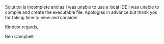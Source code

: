 Solution is incomplete and as I was unable to use a local IDE I was unable to compile and create the executable file.
Apologies in advance but thank you for taking time to view and consider

Kindest regards,

Ben Campbell
